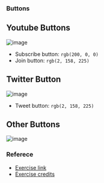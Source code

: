 ### Buttons

## Youtube Buttons
![image](https://github.com/user-attachments/assets/2d06f759-d56b-4712-84e8-9d805d803639)

- Subscribe button: `rgb(200, 0, 0)`
- Join button: `rgb(2, 158, 225)`

## Twitter Button
![image](https://github.com/user-attachments/assets/0e67662d-17aa-4a3b-986d-8867c4df214c)

- Tweet button: `rgb(2, 158, 225)`

## Other Buttons
![image](https://github.com/user-attachments/assets/5945e781-cd41-4824-9b56-1008afa68bf1)

### Referece
- [Exercise link](https://github.com/SuperSimpleDev/html-css-course/blob/main/1-exercise-solutions/lesson-02/README.md)
- [Exercise credits](https://github.com/SuperSimpleDev)

